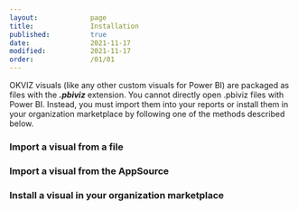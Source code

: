 ```yaml
---
layout:             page
title:              Installation
published:          true
date:               2021-11-17
modified:           2021-11-17
order:              /01/01
---
```

OKVIZ visuals (like any other custom visuals for Power BI) are packaged as files with the ***.pbiviz*** extension. You cannot directly open .pbiviz files with Power BI. Instead, you must import them into your reports or install them in your organization marketplace by following one of the methods described below.

### Import a visual from a file

### Import a visual from the AppSource


### Install a visual in your organization marketplace
